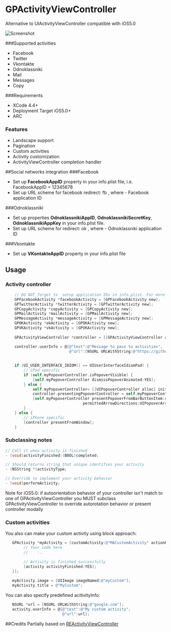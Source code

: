 GPActivityViewController
========================

Alternative to UIActivityViewController compatible with iOS5.0

![Screenshot](https://github.com/gpinigin/GPActivityViewController/raw/master/Activities.png)


###Supported activities
* Facebook
* Twitter
* Vkontakte
* Odnoklassniki
* Mail
* Messages
* Copy


###Requirements
* XCode 4.4+
* Deployment Target iOS5.0+
* ARC
 

### Features
* Landscape support
* Pagination
* Custom activities
* Activity customization
* ActivityViewController completion handler


##Social networks integration
###Facebook
* Set up **FacebookAppID** property in your info.plist file, i.e.  FacebookAppID = 12345678
* Set up URL scheme for facebook redirect: fb<FacebookAppID> , where <FacebookAppID> - Facebook application ID

###Odnoklassniki
* Set up properties **OdnoklassnikiAppID**, **OdnoklassnikiSecretKey**, **OdnoklassnikiAppKey** in your info.plist file.
* Set up URL scheme for redirect: ok<OdnoklassnikiAppID> , where <OdnoklassnikiAppID> - Odnoklassniki application ID

###Vkontakte
* Set up **VKontakteAppID** property in your info.plist file


## Usage
### Activity controller
``` objective-c
    // DO NOT forget to  setup application IDs in info.plist. For more info see README.md
    GPFacebookActivity *facebookActivity = [GPFacebookActivity new];
    GPTwitterActivity *twitterActivity = [GPTwitterActivity new];
    GPCopyActivity *copyActivity = [GPCopyActivity new];
    GPMailActivity *mailActivity = [GPMailActivity new];
    GPMessageActivity *messageActivity = [GPMessageActivity new];
    GPOKActivity *okActivity = [GPOKActivity new];
    GPVKActivity *vkActivity = [GPVKActivity new];
    
    GPActivityViewController *controller = [[GPActivityViewController alloc] initWithactivities:@[mailActivity, messageActivity, facebookActivity, twitterActivity, vkActivity, okActivity, copyActivity]];

    controller.userInfo = @{@"text":@"Message to pass to activities",
                            @"url":[NSURL URLWithString:@"https://github.com/gpinigin"]};
    
    
    if (UI_USER_INTERFACE_IDIOM() == UIUserInterfaceIdiomPad) {
        // iPad specific
        if (self.myPopoverController.isPopoverVisible) {
            [self.myPopoverController dismissPopoverAnimated:YES];
        } else {        
            self.myPopoverController= [[UIPopoverController alloc] initWithContentViewController:controller];
            controller.presentingPopoverController = self.myPopoverController;
            [self.myPopoverController presentPopoverFromBarButtonItem:self.myNavigationBarButton
                                  permittedArrowDirections:UIPopoverArrowDirectionAny animated:YES];
        }
    } else {
        // iPhone specific
        [controller presentFromWindow];
    }
```

### Subclassing notes
``` objective-c
// Call it when activity is finished
- (void)activityFinished:(BOOL)completed;

// Should returns string that unique identifies your activity
- (NSString *)activityType;

// Override to implement your activity behavior
- (void)performActivity;
```

Note for iOS5.0: if autoorientation behavior of your controller isn't match to one of GPActivityViewController you MUST subclass GPActivityViewController to override autorotation behavior or present controller modally

### Custom activities
You also can make your custom activity using block approach:
``` objective-c
   GPActivity *myActivity = [customActivity:@"MACustomActivity" actionHandler:^(GPActivity *activity, NSDictionary *userInfo) {
        // Your code here
        //    ...
        
        // Activity is finished successfully
        [activity activityFinished:YES];
   }];
   
   myActivity.image = [UIImage imageNamed:@"myCustom"];
   myActivity.title = @"MyCustom";
```

You can also specify predefined acitivityInfo:
``` objective-c
   NSURL *url = [NSURL URLWithString:@"google.com"];
   activity.userInfo = @{@"text":@"My custom activity",
                         @"url":url};
```

##Credits
Partially based on [REActivityViewController](https://github.com/romaonthego/REActivityViewController)
